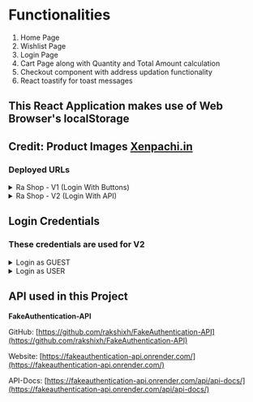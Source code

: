 # Functionalities

1. Home Page
2. Wishlist Page
3. Login Page
4. Cart Page along with Quantity and Total Amount calculation
5. Checkout component with address updation functionality
6. React toastify for toast messages

## This React Application makes use of Web Browser's localStorage

## Credit: Product Images <a href="https://www.xenpachi.in/" target="_blank">Xenpachi.in</a>

### Deployed URLs

<details>
<summary>Ra Shop - V1 (Login With Buttons)</summary>

Access the Artify V1 at [https://ra-shop-v1.vercel.app/](https://ra-shop-v1.vercel.app/)

</details>

<details>
<summary>Ra Shop - V2 (Login With API)</summary>

Access the Artify V1 at [https://ra-shop-v2.vercel.app/](https://ra-shop-v2.vercel.app/)

</details>

## Login Credentials

### These credentials are used for V2

<details>
<summary>Login as GUEST</summary>

**USERNAME: john_doe**

**PASSWORD: John123!**

</details>

<details>
<summary>Login as USER</summary>

**USERNAME: luis_rodriguez**

**PASSWORD: Luis10!**

</details>

## API used in this Project

**FakeAuthentication-API**

GitHub: [https://github.com/rakshixh/FakeAuthentication-API](https://github.com/rakshixh/FakeAuthentication-API)

Website: [https://fakeauthentication-api.onrender.com/](https://fakeauthentication-api.onrender.com/)

API-Docs: [https://fakeauthentication-api.onrender.com/api/api-docs/](https://fakeauthentication-api.onrender.com/api/api-docs/)
